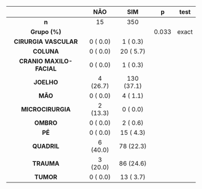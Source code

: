 

|           &nbsp;           |   NÃO    |    SIM     |   p   |  test  |
|:--------------------------:|:--------:|:----------:|:-----:|:------:|
|           **n**            |    15    |    350     |       |        |
|       **Grupo (%)**        |          |            | 0.033 | exact  |
|   **CIRURGIA VASCULAR**    | 0 ( 0.0) |  1 ( 0.3)  |       |        |
|         **COLUNA**         | 0 ( 0.0) | 20 ( 5.7)  |       |        |
|  **CRANIO MAXILO-FACIAL**  | 0 ( 0.0) |  1 ( 0.3)  |       |        |
|         **JOELHO**         | 4 (26.7) | 130 (37.1) |       |        |
|          **MÃO**           | 0 ( 0.0) |  4 ( 1.1)  |       |        |
|     **MICROCIRURGIA**      | 2 (13.3) |  0 ( 0.0)  |       |        |
|         **OMBRO**          | 0 ( 0.0) |  2 ( 0.6)  |       |        |
|           **PÉ**           | 0 ( 0.0) | 15 ( 4.3)  |       |        |
|        **QUADRIL**         | 6 (40.0) | 78 (22.3)  |       |        |
|         **TRAUMA**         | 3 (20.0) | 86 (24.6)  |       |        |
|         **TUMOR**          | 0 ( 0.0) | 13 ( 3.7)  |       |        |

